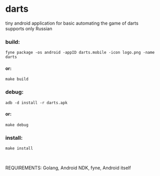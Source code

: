 # darts
tiny android application for basic automating the game of darts <br>
supports only Russian

### build:
    fyne package -os android -appID darts.mobile -icon logo.png -name darts

#### or:
    make build

### debug:
    adb -d install -r darts.apk

#### or:
    make debug

### install:
    make install

<br>

REQUIREMENTS: Golang, Android NDK, fyne, Android itself
